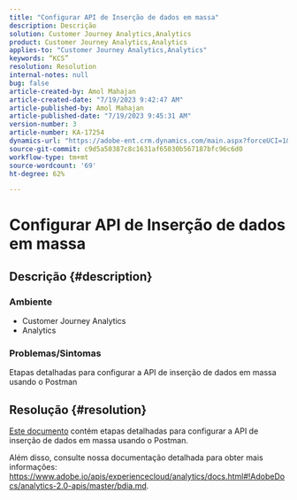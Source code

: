 ```yaml
---
title: "Configurar API de Inserção de dados em massa"
description: Descrição
solution: Customer Journey Analytics,Analytics
product: Customer Journey Analytics,Analytics
applies-to: "Customer Journey Analytics,Analytics"
keywords: “KCS”
resolution: Resolution
internal-notes: null
bug: false
article-created-by: Amol Mahajan
article-created-date: "7/19/2023 9:42:47 AM"
article-published-by: Amol Mahajan
article-published-date: "7/19/2023 9:45:31 AM"
version-number: 3
article-number: KA-17254
dynamics-url: "https://adobe-ent.crm.dynamics.com/main.aspx?forceUCI=1&pagetype=entityrecord&etn=knowledgearticle&id=5ef9b49b-1826-ee11-9966-6045bd006b4b"
source-git-commit: c9d5a50387c8c1631af65030b567187bfc96c6d0
workflow-type: tm+mt
source-wordcount: '69'
ht-degree: 62%

---
```


# Configurar API de Inserção de dados em massa

## Descrição {#description}


### <b>Ambiente</b>

- Customer Journey Analytics
- Analytics




### <b>Problemas/Sintomas</b>

Etapas detalhadas para configurar a API de inserção de dados em massa usando o Postman


## Resolução {#resolution}


[Este documento](https://spark.adobe.com/page/0jhQHMs74AtYz/) contém etapas detalhadas para configurar a API de inserção de dados em massa usando o Postman.

Além disso, consulte nossa documentação detalhada para obter mais informações: https://www.adobe.io/apis/experiencecloud/analytics/docs.html#!AdobeDocs/analytics-2.0-apis/master/bdia.md.
